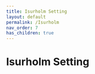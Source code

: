 ```yaml
---
title: Isurholm Setting
layout: default
permalink: /Isurholm
nav_order: 7
has_children: true
---
```


# Isurholm Setting
